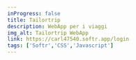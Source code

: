 ```yaml
---
inProgress: false
title: Tailortrip
description: WebApp per i viaggi
img_alt: Tailortrip WebApp
link: https://carl47540.softr.app/login
tags: ['Softr','CSS','Javascript']
---
```

